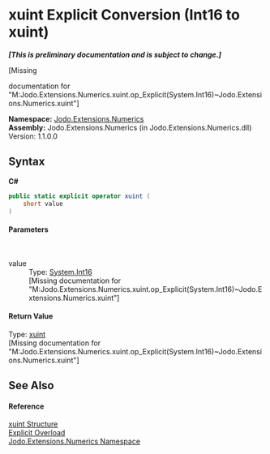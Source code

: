 # xuint&nbsp;Explicit Conversion (Int16 to xuint)
 _**\[This is preliminary documentation and is subject to change.\]**_

\[Missing <summary> documentation for "M:Jodo.Extensions.Numerics.xuint.op_Explicit(System.Int16)~Jodo.Extensions.Numerics.xuint"\]

**Namespace:**&nbsp;<a href="N_Jodo_Extensions_Numerics">Jodo.Extensions.Numerics</a><br />**Assembly:**&nbsp;Jodo.Extensions.Numerics (in Jodo.Extensions.Numerics.dll) Version: 1.1.0.0

## Syntax

**C#**<br />
``` C#
public static explicit operator xuint (
	short value
)
```


#### Parameters
&nbsp;<dl><dt>value</dt><dd>Type: <a href="https://docs.microsoft.com/dotnet/api/system.int16" target="_blank" rel="noopener noreferrer">System.Int16</a><br />\[Missing <param name="value"/> documentation for "M:Jodo.Extensions.Numerics.xuint.op_Explicit(System.Int16)~Jodo.Extensions.Numerics.xuint"\]</dd></dl>

#### Return Value
Type: <a href="T_Jodo_Extensions_Numerics_xuint">xuint</a><br />\[Missing <returns> documentation for "M:Jodo.Extensions.Numerics.xuint.op_Explicit(System.Int16)~Jodo.Extensions.Numerics.xuint"\]

## See Also


#### Reference
<a href="T_Jodo_Extensions_Numerics_xuint">xuint Structure</a><br /><a href="Overload_Jodo_Extensions_Numerics_xuint_op_Explicit">Explicit Overload</a><br /><a href="N_Jodo_Extensions_Numerics">Jodo.Extensions.Numerics Namespace</a><br />